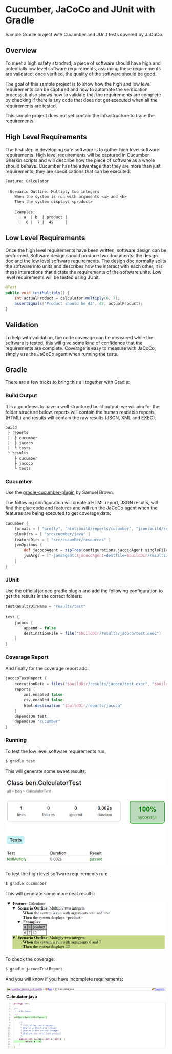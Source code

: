 # Cucumber, JaCoCo and JUnit with Gradle
Sample Gradle project with Cucumber and JUnit tests covered by JaCoCo.

## Overview
To meet a high safety standard, a piece of software should have high and potentially low level software requirements, assuming these requirements are validated, once verified, the quality of the software should be good.

The goal of this sample project is to show how the high and low level requirements can be captured and how to automate the verification process, it also shows how to validate that the requirements are complete by checking if there is any code that does not get executed when all the requirements are tested.

This sample project does not yet contain the infrastructure to trace the requirements.

## High Level Requirements
The first step in developing safe software is to gather high level software requirements.
High level requirements will be captured in Cucumber Gherkin scripts and will describe how the piece of software as a whole should behave.
Cucumber has the advantage that they are more than just requirements; they are specifications that can be executed.

``` gherkin
Feature: Calculator

  Scenario Outline: Multiply two integers
    When the system is run with arguments <a> and <b>
    Then the system displays <product>

    Examples:
      | a  | b  | product |
      |  6 |  7 |  42     |
```

## Low Level Requirements
Once the high level requirements have been written, software design can be performed.
Software design should produce two documents: the design doc and the low level software requirements.
The design doc normally splits the software into units and describes how the interact with each other, it is these interactions that dictate the requirements of the software units.
Low level requirements will be tested using JUnit.

``` java
@Test
public void testMultiply() {
    int actualProduct = calculator.multiply(6, 7);
    assertEquals("Product should be 42", 42, actualProduct);
}
```

## Validation
To help with validation, the code coverage can be measured while the software is tested, this will give some kind of confidence that the requirements are complete.
Coverage is easy to measure with JaCoCo, simply use the JaCoCo agent when running the tests.

## Gradle
There are a few tricks to bring this all together with Gradle:

### Build Output
It is a goodness to have a well structured build output; we will aim for the folder structure below. reports will contain the human readable reports (HTML) and results will contain the raw results (JSON, XML and EXEC).

```
build
 ├ reports
 |  ├ cucumber
 |  ├ jacoco
 |  └ tests
 └ results
    ├ cucumber
    ├ jacoco
    └ tests
```

### Cucumber
Use the [gradle-cucumber-plugin](https://github.com/samueltbrown/gradle-cucumber-plugin) by Samuel Brown.

The following configuration will create a HTML report, JSON results, will find the glue code and features and will run the JaCoCo agent when the features are being executed to get coverage data:
``` gradle
cucumber {
    formats = [ "pretty", "html:build/reports/cucumber", "json:build/results/cucumber/cucumber.json" ]
    glueDirs = [ "src/cucmber/java" ]
    featureDirs = [ "src/cucumber/resources" ]
    jvmOptions {
        def jacocoAgent = zipTree(configurations.jacocoAgent.singleFile).filter { it.name == "jacocoagent.jar" }.singleFile
        jvmArgs = ["-javaagent:$jacocoAgent=destfile=$buildDir/results/jacoco/cucumber.exec,append=false"]
    }
}
```

### JUnit
Use the official jacoco gradle plugin and add the following configuration to get the results in the correct folders:

``` gradle
testResultsDirName = "results/test"

test {
    jacoco {
        append = false
        destinationFile = file("$buildDir/results/jacoco/test.exec")
    }
}
```

### Coverage Report
And finally for the coverage report add:

``` gradle
jacocoTestReport {
    executionData = files("$buildDir/results/jacoco/test.exec", "$buildDir/results/jacoco/cucumber.exec")
    reports {
        xml.enabled false
        csv.enabled false
        html.destination "$buildDir/reports/jacoco"
    }
    dependsOn test
    dependsOn "cucumber"
}
```

### Running
To test the low level software requirements run:

``` bash
$ gradle test
```

This will generate some sweet results:

![JUnit](junit.png)

To test the high level software requirements run:

``` bash
$ gradle cucumnber
```

This will generate some more neat results:

![Cucumber](cucumber.png)

To check the coverage:

``` bash
$ gradle jacocoTestReport
```

And you will know if you have incomplete requirements:

![JaCoCo](jacoco.png)
